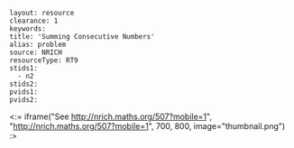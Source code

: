 ````
layout: resource
clearance: 1
keywords:
title: 'Summing Consecutive Numbers'
alias: problem
source: NRICH
resourceType: RT9
stids1: 
  - n2
stids2:
pvids1:
pvids2:

````

<:= iframe("See http://nrich.maths.org/507?mobile=1", "http://nrich.maths.org/507?mobile=1", 700, 800, image="thumbnail.png") :>



